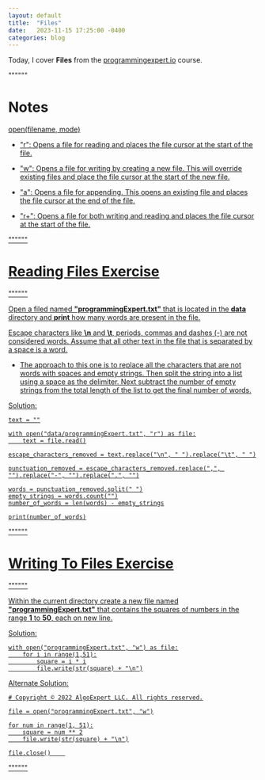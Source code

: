 ```yaml
---
layout: default
title:  "Files"
date:   2023-11-15 17:25:00 -0400
categories: blog
---
```


Today, I cover __Files__ from the [programmingexpert.io][course-site] course.

""""""

# Notes

<u>open(filename, mode)<u>

- "r": Opens a file for reading and places the file cursor at the start of the file.

- "w": Opens a file for writing by creating a new file. This will override existing files and place the file cursor at the start of the new file.

- "a": Opens a file for appending. This opens an existing file and places the file cursor at the end of the file.

- "r+": Opens a file for both writing and reading and places the file cursor at the start of the file.

""""""

# Reading Files Exercise

""""""

Open a filed named __"programmingExpert.txt"__ that is located in the __data__ directory and __print__ how many words are present in the file.

Escape characters like __\n__ and __\t__, periods, commas and dashes (-) are not considered words. Assume that all other text in the file that is separated by a space is a word.

- The approach to this one is to replace all the characters that are not words with spaces and empty strings. Then split the string into a list using a space as the delimiter. Next subtract the number of empty strings from the total length of the list to get the final number of words.

Solution:

    text = ""

    with open("data/programmingExpert.txt", "r") as file:
        text = file.read()

    escape_characters_removed = text.replace("\n", " ").replace("\t", " ")

    punctuation_removed = escape_characters_removed.replace(",", "").replace("-", "").replace(".", "")

    words = punctuation_removed.split(" ")
    empty_strings = words.count("")
    number_of_words = len(words) - empty_strings

    print(number_of_words)

""""""

# Writing To Files Exercise

""""""

Within the current directory create a new file named __"programmingExpert.txt"__ that contains the squares of numbers in the range __1__ to __50__, each on new line.

Solution:
    
    with open("programmingExpert.txt", "w") as file:
        for i in range(1,51):
            square = i * i
            file.write(str(square) + "\n")

Alternate Solution:

    # Copyright © 2022 AlgoExpert LLC. All rights reserved.

    file = open("programmingExpert.txt", "w")

    for num in range(1, 51):
        square = num ** 2
        file.write(str(square) + "\n")

    file.close()    

""""""

[course-site]: https://www.programmingexpert.io/index